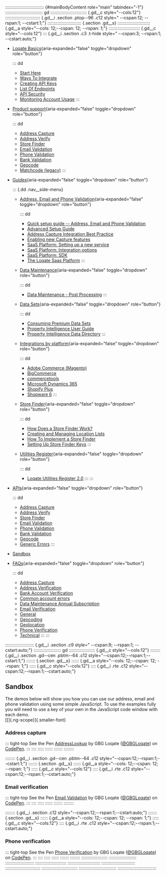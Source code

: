 ::::::::::::::::::::::::::::::: {#mainBodyContent role="main" tabindex="-1"}
:::::::::::::::::::::::::::::: gd
::::::::::::::::::::::::::::: {.gd__c style="--cols:12"}
:::::::::::::::::::::::::::: {.gd__i .section .ptop--96 .c12 style=" --cspan:12; --rspan:1; --cstart:1;"}
::::::::::::::::::::::::::: {.section .gd__s}
:::::::::::::::::::::::::: {.gd__a style="--cols: 12;--cspan: 12; --rspan: 1;"}
::::::::::::::::::::::::: {.gd__c style="--cols:12"}
::: {.gd__i .section .c3 .t-hide style=" --cspan:3; --rspan:1; --cstart:auto;"}
- [Loqate Basics](#){aria-expanded="false" toggle="dropdown"
  role="button"}

  ::: dd
  - [Start Here](/developers/getting-started/)
  - [Ways To Integrate](/developers/getting-started/ways-to-integrate/)
  - [Creating API Keys](/developers/getting-started/creating-api-keys/)
  - [List Of Endpoints](/developers/getting-started/list-of-endpoints/)
  - [API Security](/developers/getting-started/api-security/)
  - [Monitoring Account
    Usage](/developers/getting-started/monitoring-account-usage/)
  :::
- [Product support](#){aria-expanded="false" toggle="dropdown"
  role="button"}

  ::: dd
  - [Address Capture](/developers/address-capture/)
  - [Address Verify](/developers/address-verify/)
  - [Store Finder](/developers/store-finder/)
  - [Email Validation](/developers/email-validation/)
  - [Phone Validation](/developers/phone-verification/)
  - [Bank Validation](/developers/bank-verification/)
  - [Geocode](/developers/geocode/)
  - [Matchcode (legacy)](/developers/matchcode/)
  :::
- [Guides](#){aria-expanded="false" toggle="dropdown" role="button"}

  ::: {.dd .nav__side-menu}
  - [Address, Email and Phone Validation](#){aria-expanded="false"
    toggle="dropdown" role="button"}

    ::: dd
    - [Quick setup guide -- Address, Email and Phone
      Validation](/developers/guides/quick/)
    - [Advanced Setup Guide](/developers/guides/advanced-setup-guide/)
    - [Address Capture Integration Best
      Practice](/developers/guides/address-capture-integration-best-practice/)
    - [Enabling new Capture
      features](/developers/guides/enabling-new-capture-features/)
    - [SaaS Platform: Setting up a new
      service](/developers/guides/saas-platform-setting-up/)
    - [SaaS Platform: Integration
      options](/developers/guides/saas-platform-integration-options/)
    - [SaaS Platform: SDK](/developers/guides/saas-platform-sdk/)
    - [The Loqate Saas
      Platform](/developers/guides/the-loqate-saas-platform/)
    :::
  - [Data Maintenance](#){aria-expanded="false" toggle="dropdown"
    role="button"}

    ::: dd
    - [Data Maintenance - Post
      Processing](/developers/guides/data-maintenance-post-processing/)
    :::
  - [Data Sets](#){aria-expanded="false" toggle="dropdown"
    role="button"}

    ::: dd
    - [Consuming Premium Data
      Sets](/developers/guides/consuming-premium-data-sets/)
    - [Property Intelligence User
      Guide](/developers/guides/property-intelligence-user-guide/)
    - [Property Intelligence Data
      Directory](/developers/guides/property-intelligence-data-directory/)
    :::
  - [Integrations by platform](#){aria-expanded="false"
    toggle="dropdown" role="button"}

    ::: dd
    - [Adobe Commerce
      (Magento)](/developers/guides/adobe-commerce-magento-integration-guide/)
    - [BigCommerce](/developers/guides/bigcommerce/)
    - [commercetools](/developers/guides/commercetools-integration/)
    - [Microsoft Dynamics
      365](/developers/guides/loqate-for-microsoft-dynamics-365/)
    - [Shopify
      Plus](/developers/guides/the-loqate-shopify-integration-guide/)
    - [Shopware
      6](/developers/guides/loqate-plugin-for-shopware-6-configuration-guide/)
    :::
  - [Store Finder](#){aria-expanded="false" toggle="dropdown"
    role="button"}

    ::: dd
    - [How Does a Store Finder
      Work?](/developers/guides/how-does-a-store-finder-work/)
    - [Creating and Managing Location
      Lists](/developers/guides/creating-and-managing-location-lists/)
    - [How To Implement a Store
      Finder](/developers/guides/how-to-implement-a-store-finder/)
    - [Setting Up Store Finder
      Keys](/developers/guides/setting-up-store-finder-keys/)
    :::
  - [Utilities Register](#){aria-expanded="false" toggle="dropdown"
    role="button"}

    ::: dd
    - [Loqate Utilities Register
      2.0](/developers/guides/loqate-utilities-register/)
    :::
  :::
- [APIs](/developers/api/){aria-expanded="false" toggle="dropdown"
  role="button"}

  ::: dd
  - [Address Capture](/developers/api/capture/)
  - [Address Verify](/developers/api/cleanseplus/)
  - [Store Finder](/developers/apis/location-services/)
  - [Email Validation](/developers/api/emailvalidation/)
  - [Phone Validation](/developers/api/phonenumbervalidation/)
  - [Bank Validation](/developers/api/bankaccountvalidation/)
  - [Geocode](/developers/api/distancesanddirections/)
  - [Generic Errors](/developers/api/generic-errors/)
  :::
- [Sandbox](/developers/sandbox/)
- [FAQs](#){aria-expanded="false" toggle="dropdown" role="button"}

  ::: dd
  - [Address Capture](/developers/faqs/Address-Capture)
  - [Address Verification](/developers/faqs/Address-Verification)
  - [Bank Account
    Verification](/developers/faqs/Bank-Account-Verification)
  - [Common account errors](/developers/faqs/Common-account-errors)
  - [Data Maintenance Annual
    Subscription](/developers/faqs/Data-Maintenance-Annual-Subscription)
  - [Email Verification](/developers/faqs/Email-Verification)
  - [General](/developers/faqs/General)
  - [Geocoding](/developers/faqs/Geocoding)
  - [Geolocation](/developers/faqs/Geolocation)
  - [Phone Verification](/developers/faqs/Phone-Verification)
  - [Technical](/developers/faqs/Technical)
  :::
:::

::::::::::::::::::::::: {.gd__i .section .c9 style=" --cspan:9; --rspan:1; --cstart:auto;"}
:::::::::::::::::::::: gd
::::::::::::::::::::: {.gd__c style="--cols:12"}
:::::::: {.gd__i .section .gd--cen .pbtm--64 .c12 style="--cspan:12;--rspan:1;--cstart:1;"}
::::::: {.section .gd__s}
:::::: {.gd__a style="--cols: 12;--cspan: 12; --rspan: 1;"}
::::: {.gd__c style="--cols:12"}
:::: {.gd__i .rte .c12 style="--cspan:12;--rspan:1;--cstart:auto;"}
## Sandbox

The demos below will show you how you can use our address, email and
phone validation using some simple JavaScript. To use the examples fully
you will need to use a key of your own in the JavaScript code window
with each demo.\
[[]{.ng-scope}]{.smaller-font}

### Address capture

::: tight-top
See the Pen [AddressLookup](https://codepen.io/GBGLoqate/pen/MWVQrbN) by
GBG Loqate ([\@GBGLoqate](https://codepen.io/GBGLoqate)) on
[CodePen](https://codepen.io).
:::
::::
:::::
::::::
:::::::
::::::::

:::::::: {.gd__i .section .gd--cen .pbtm--64 .c12 style="--cspan:12;--rspan:1;--cstart:1;"}
::::::: {.section .gd__s}
:::::: {.gd__a style="--cols: 12;--cspan: 12; --rspan: 1;"}
::::: {.gd__c style="--cols:12"}
:::: {.gd__i .rte .c12 style="--cspan:12;--rspan:1;--cstart:auto;"}
### Email verification

::: tight-top
See the Pen [Email Validation](https://codepen.io/GBGLoqate/pen/YzaeYVx)
by GBG Loqate ([\@GBGLoqate](https://codepen.io/GBGLoqate)) on
[CodePen](https://codepen.io).
:::
::::
:::::
::::::
:::::::
::::::::

:::::::: {.gd__i .section .c12 style="--cspan:12;--rspan:1;--cstart:auto;"}
::::::: {.section .gd__s}
:::::: {.gd__a style="--cols: 12;--cspan: 12; --rspan: 1;"}
::::: {.gd__c style="--cols:12"}
:::: {.gd__i .rte .c12 style="--cspan:12;--rspan:1;--cstart:auto;"}
### Phone verification

::: tight-top
See the Pen [Phone
Verification](https://codepen.io/GBGLoqate/pen/QWmQago) by GBG Loqate
([\@GBGLoqate](https://codepen.io/GBGLoqate)) on
[CodePen](https://codepen.io).
:::
::::
:::::
::::::
:::::::
::::::::
:::::::::::::::::::::
::::::::::::::::::::::
:::::::::::::::::::::::
:::::::::::::::::::::::::
::::::::::::::::::::::::::
:::::::::::::::::::::::::::
::::::::::::::::::::::::::::
:::::::::::::::::::::::::::::
::::::::::::::::::::::::::::::
:::::::::::::::::::::::::::::::
